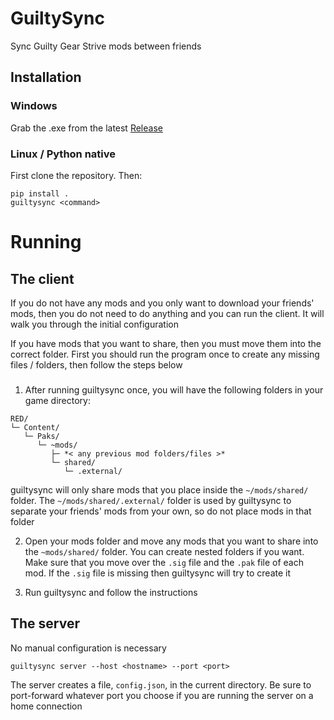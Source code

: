 # GuiltySync

Sync Guilty Gear Strive mods between friends

## Installation

### Windows

Grab the .exe from the latest [Release](https://github.com/ThePyrotechnic/guiltysync/releases)

### Linux / Python native

First clone the repository. Then:

```
pip install .
guiltysync <command>
```

# Running

## The client

If you do not have any mods and you only want to download your friends' mods, then you do not need to do anything and you can run the client. It will walk you through the initial configuration

If you have mods that you want to share, then you must move them into the correct folder. First you should run the program once to create any missing files / folders, then follow the steps below

###

1. After running guiltysync once, you will have the following folders in your game directory:

```
RED/
└─ Content/
   └─ Paks/
      └─ ~mods/
         ├─ *< any previous mod folders/files >*
         └─ shared/
            └─ .external/
```
guiltysync will only share mods that you place inside the `~/mods/shared/` folder. The `~/mods/shared/.external/` folder is used by guiltysync to separate your friends' mods from your own, so do not place mods in that folder

2. Open your mods folder and move any mods that you want to share into the `~mods/shared/` folder. You can create nested folders if you want. Make sure that you move over the `.sig` file and the `.pak` file of each mod. If the `.sig` file is missing then guiltysync will try to create it

3. Run guiltysync and follow the instructions

## The server

No manual configuration is necessary

`guiltysync server --host <hostname> --port <port>`

The server creates a file, `config.json`, in the current directory. Be sure to port-forward whatever port you choose if you are running the server on a home connection
